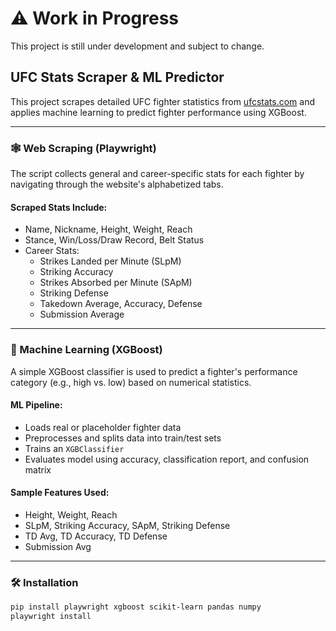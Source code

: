 # ⚠️ Work in Progress

This project is still under development and subject to change.

## UFC Stats Scraper & ML Predictor

This project scrapes detailed UFC fighter statistics from [ufcstats.com](http://www.ufcstats.com/statistics/fighters) and applies machine learning to predict fighter performance using XGBoost.

---

### 🕸 Web Scraping (Playwright)

The script collects general and career-specific stats for each fighter by navigating through the website's alphabetized tabs.

#### Scraped Stats Include:

- Name, Nickname, Height, Weight, Reach
- Stance, Win/Loss/Draw Record, Belt Status
- Career Stats:
  - Strikes Landed per Minute (SLpM)
  - Striking Accuracy
  - Strikes Absorbed per Minute (SApM)
  - Striking Defense
  - Takedown Average, Accuracy, Defense
  - Submission Average

---

### 🤖 Machine Learning (XGBoost)

A simple XGBoost classifier is used to predict a fighter's performance category (e.g., high vs. low) based on numerical statistics.

#### ML Pipeline:

- Loads real or placeholder fighter data
- Preprocesses and splits data into train/test sets
- Trains an `XGBClassifier`
- Evaluates model using accuracy, classification report, and confusion matrix

#### Sample Features Used:

- Height, Weight, Reach
- SLpM, Striking Accuracy, SApM, Striking Defense
- TD Avg, TD Accuracy, TD Defense
- Submission Avg

---

### 🛠 Installation

```bash
pip install playwright xgboost scikit-learn pandas numpy
playwright install
